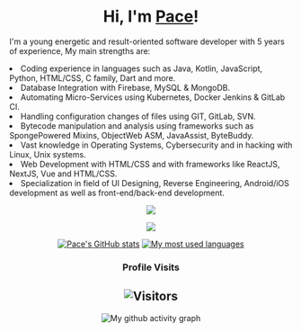 <div align="center">

<h1>Hi, I'm <a href="https://www.github.com/PaceCodes">Pace</a>!</h1>
</div>

I'm a young energetic and result-oriented software developer with 5 years of experience, My main strengths are:
      <li>
        Coding experience in languages such as Java, Kotlin, JavaScript, Python,
        HTML/CSS, C family, Dart and more.
      </li>
      <li>Database Integration with Firebase, MySQL & MongoDB. </li>
      <li>
        Automating Micro-Services using Kubernetes, Docker Jenkins & GitLab CI.
      </li>
      <li>Handling configuration changes of files using GIT, GitLab, SVN.</li>
      <li>
        Bytecode manipulation and analysis using frameworks such as
        SpongePowered Mixins, ObjectWeb ASM, JavaAssist, ByteBuddy.
      </li>
      <li>
        Vast knowledge in Operating Systems, Cybersecurity and in hacking with
        Linux, Unix systems.
      </li>
      <li>
        Web Development with HTML/CSS and with frameworks like ReactJS, NextJS,
        Vue and HTML/CSS.
      </li>
      <li>
        Specialization in field of UI Designing, Reverse Engineering,
        Android/iOS development as well as front-end/back-end development.
      </li>

<p align = "center"><img src = "https://github-widgetbox.vercel.app/api/profile?username=PaceCodes&data=followers,repositories,stars,commits"></p>
<p align = "center"><img src = "https://github-widgetbox.vercel.app/api/skills?names=java,kotlin,python,html,css,javascript,typescript,dart,c,cpp,csharp,bash,powershell,swift&includeNames=true"></p>

<div align="center">
	
[![Pace's GitHub stats](https://github-readme-stats.vercel.app/api?username=PaceCodes&show_icons=true&title_color=fff&icon_color=79ff97&text_color=9f9f9f&bg_color=151515&count_private=true)](https://github.com/PaceCodes) 
[![My most used languages](https://github-readme-stats.vercel.app/api/top-langs/?username=PaceCodes&layout=compact&show_icons=true&title_color=fff&icon_color=79ff97&text_color=9f9f9f&bg_color=151515&count_private=true&langs_count=6)](https://github.com/PaceCodes)
### Profile Visits 

![Visitors](https://komarev.com/ghpvc/?username=PaceCodes&color=blueviolet)
---

</details>

![My github activity graph](https://activity-graph.herokuapp.com/graph?username=pacecodes&theme=react-dark)

